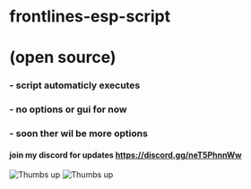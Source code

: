 # frontlines-esp-script
# (open source)
### - script automaticly executes
### - no options or gui for now                                                            

### - soon ther wil be more options
#### join my discord for  updates https://discord.gg/neT5PhnnWw




  ![Thumbs up](https://i.pinimg.com/564x/bb/19/2d/bb192d00960abc2efa068122e8fd44d8.jpg)                 ![Thumbs up](https://i.pinimg.com/564x/bb/19/2d/bb192d00960abc2efa068122e8fd44d8.jpg)
